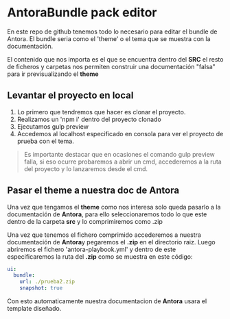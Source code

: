 # AntoraBundle pack editor

En este repo de github tenemos todo lo necesario para editar el bundle de Antora. El bundle seria como el 'theme' o el tema que se muestra con la documentación. 

El contenido que nos importa es el que se encuentra dentro del **SRC** el resto de ficheros y carpetas nos permiten construir una documentación "falsa" para ir previsualizando el **theme**

## Levantar el proyecto en local

1. Lo primero que tendremos que hacer es clonar el proyecto. 
2. Realizamos un 'npm i' dentro del proyecto clonado
3. Ejecutamos gulp preview
4. Accedemos al localhost especificado en consola para ver el proyecto de prueba con el tema. 

> Es importante destacar que en ocasiones el comando gulp preview falla, si eso ocurre probaremos a abrir un cmd, accederemos a la ruta del proyecto y lo lanzaremos desde el cmd. 

## Pasar el theme a nuestra doc de Antora

Una vez que tengamos el **theme** como nos interesa solo queda pasarlo a la documentación de **Antora**, para ello seleccionaremos todo lo que este dentro de la carpeta **src** y lo comprimiremos como .zip 

Una vez que tenemos el fichero comprimido accederemos a nuestra documentación de **Antora**y pegaremos el **.zip** en el directorio raiz. Luego abriremos el fichero 'antora-playbook.yml' y dentro de este especificaremos la ruta del **.zip** como se muestra en este código:

```yml
ui:
  bundle:
    url: ./prueba2.zip
    snapshot: true
```
Con esto automaticamente nuestra documentacion de **Antora** usara el template diseñado.

